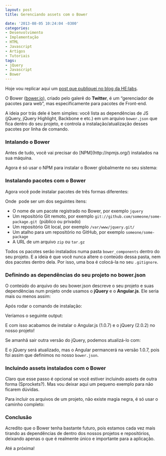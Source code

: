 ```yaml
---
layout: post
title: Gerenciando assets com o Bower

date: '2013-08-05 10:24:04 -0300'
categories:
- Desenvolvimento
- Implementação
- HTML
- Javascript
- Artigos
- Tutoriais
tags:
- jQuery
- Javascript
- Bower
---
```

Hoje vou replicar aqui um [post que publiquei no blog da HE:labs](http://helabs.com.br/blog/2013/07/08/gerenciando-assets-com-o-bower/).

O Bower ([bower.io](http://bower.io/)), criado pelo galerê do <strong>Twitter</strong>, é um “gerenciador de pacotes para web”, mas especificamente para pacotes de Front-end.

A ideia por trás dele é bem simples: você lista as dependências de JS (jQuery, jQuery Highlight, Backbone e etc.) em um arquivo <code>bower.json</code> que fica dentro do seu projeto, e controla a instalação/atualização desses pacotes por linha de comando.

<h3>Intalando o Bower</h3>
Antes de tudo, você vai precisar do [NPM](http://npmjs.org/) instalados na sua máquina.

Agora é só usar o NPM para instalar o Bower globalmente no seu sistema:

<div data-gist-id="6155753" data-gist-show-loading="false"></div>

<h3>Instalando pacotes com o Bower</h3>
Agora você pode instalar pacotes de três formas diferentes:

<div data-gist-id="6155762" data-gist-show-loading="false"></div>

Onde <code><package></code> pode ser um dos seguintes itens:

<ul>
<li>O nome de um pacote registrado no Bower, por exemplo <code>jquery</code></li>
<li>Um repositório Git remoto, por exemplo <code>git://github.com/someone/some-package.git </code>(público ou privado)</li>
<li>Um repositório Git local, por exemplo <code>/var/www/jquery.git/</code></li>
<li>Um atalho para um repositório no GitHub, por exemplo <code>someone/some-package</code></li>
<li>A URL de um arquivo <code>zip</code> ou <code>tar.gz</code></li>
</ul>
Todos os pacotes serão instalados numa pasta <code>bower_components</code> dentro do seu projeto. E a ideia é que você nunca altere o conteúdo dessa pasta, nem dos pacotes dentro dela. Por isso, uma boa é colocá-la no seu <code>.gitignore</code>.

<h3>Definindo as dependências do seu projeto no bower.json</h3>
O conteúdo do arquivo do seu bower.json descreve o seu projeto e suas dependências num projeto onde usamos o <strong>jQuery</strong> e o <strong>Angular.js</strong>. Ele seria mais ou menos assim:

<div data-gist-id="6155766" data-gist-show-loading="false"></div>

Após rodar o comando de instalação:

<div data-gist-id="6155768" data-gist-show-loading="false"></div>

Veríamos o seguinte output:

<div data-gist-id="6155770" data-gist-show-loading="false"></div>

E com isso acabamos de instalar o Angular.js (1.0.7) e o jQuery (2.0.2) no nosso projeto!

Se amanhã sair outra versão do jQuery, podemos atualizá-lo com:

<div data-gist-id="6155868" data-gist-show-loading="false"></div>

E o jQuery será atualizado, mas o Angular permancerá na versão 1.0.7, pois foi assim que definimos no nosso <code>bower.json</code>.

<h3>Incluindo assets instalados com o Bower</h3>
Claro que esse passo é opcional se você estiver incluindo assets de outra forma (Sprockets?). Mas vou deixar aqui um pequeno exemplo para não ficarem dúvidas.

Para incluir os arquivos de um projeto, não existe magia negra, é só usar o caminho completo:

<div data-gist-id="6155880" data-gist-show-loading="false"></div>

<h3>Conclusão</h3>
Acredito que o Bower tenha bastante futuro, pois estamos cada vez mais tirando as dependências de dentro dos nossos projetos e repositórios, deixando apenas o que é realmente único e importante para a aplicação.

Até a próxima!

